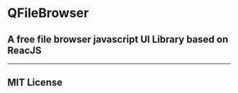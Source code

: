 # QFileBrowser
## A free file browser javascript UI Library based on ReacJS
-----------
## MIT License  
